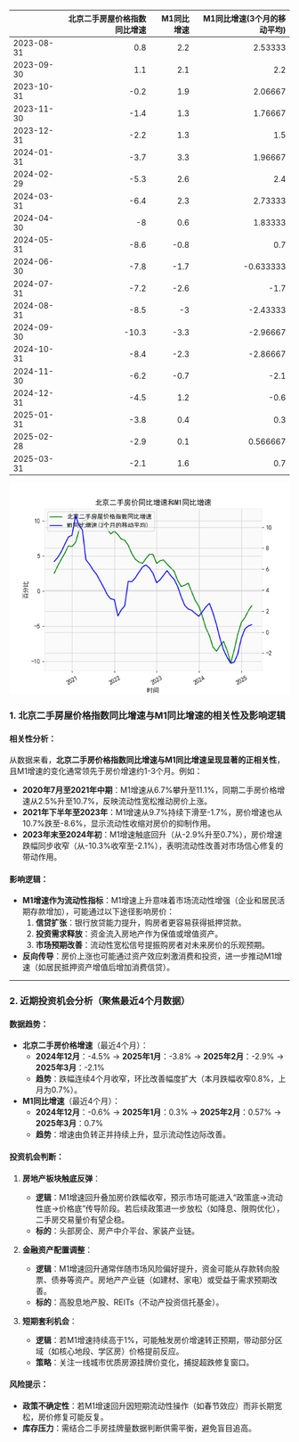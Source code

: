 |            |   北京二手房屋价格指数同比增速 |   M1同比增速 |   M1同比增速(3个月的移动平均) |
|:-----------|-------------------------------:|-------------:|------------------------------:|
| 2023-08-31 |                            0.8 |          2.2 |                      2.53333  |
| 2023-09-30 |                            1.1 |          2.1 |                      2.2      |
| 2023-10-31 |                           -0.2 |          1.9 |                      2.06667  |
| 2023-11-30 |                           -1.4 |          1.3 |                      1.76667  |
| 2023-12-31 |                           -2.2 |          1.3 |                      1.5      |
| 2024-01-31 |                           -3.7 |          3.3 |                      1.96667  |
| 2024-02-29 |                           -5.3 |          2.6 |                      2.4      |
| 2024-03-31 |                           -6.4 |          2.3 |                      2.73333  |
| 2024-04-30 |                           -8   |          0.6 |                      1.83333  |
| 2024-05-31 |                           -8.6 |         -0.8 |                      0.7      |
| 2024-06-30 |                           -7.8 |         -1.7 |                     -0.633333 |
| 2024-07-31 |                           -7.2 |         -2.6 |                     -1.7      |
| 2024-08-31 |                           -8.5 |         -3   |                     -2.43333  |
| 2024-09-30 |                          -10.3 |         -3.3 |                     -2.96667  |
| 2024-10-31 |                           -8.4 |         -2.3 |                     -2.86667  |
| 2024-11-30 |                           -6.2 |         -0.7 |                     -2.1      |
| 2024-12-31 |                           -4.5 |          1.2 |                     -0.6      |
| 2025-01-31 |                           -3.8 |          0.4 |                      0.3      |
| 2025-02-28 |                           -2.9 |          0.1 |                      0.566667 |
| 2025-03-31 |                           -2.1 |          1.6 |                      0.7      |

![图](home_price.png)



### 1. 北京二手房屋价格指数同比增速与M1同比增速的相关性及影响逻辑

#### 相关性分析：
从数据来看，**北京二手房价格指数同比增速与M1同比增速呈现显著的正相关性**，且M1增速的变化通常领先于房价增速约1-3个月。例如：
- **2020年7月至2021年中期**：M1增速从6.7%攀升至11.1%，同期二手房价格增速从2.5%升至10.7%，反映流动性宽松推动房价上涨。
- **2021年下半年至2023年**：M1增速从9.7%持续下滑至-1.7%，房价增速也从10.7%跌至-8.6%，显示流动性收缩对房价的抑制作用。
- **2023年末至2024年初**：M1增速触底回升（从-2.9%升至0.7%），房价增速跌幅同步收窄（从-10.3%收窄至-2.1%），表明流动性改善对市场信心修复的带动作用。

#### 影响逻辑：
- **M1增速作为流动性指标**：M1增速上升意味着市场流动性增强（企业和居民活期存款增加），可能通过以下途径影响房价：
  1. **信贷扩张**：银行放贷能力提升，购房者更容易获得抵押贷款。
  2. **投资需求释放**：资金流入房地产作为保值或增值资产。
  3. **市场预期改善**：流动性宽松信号提振购房者对未来房价的乐观预期。
- **反向传导**：房价上涨也可能通过资产效应刺激消费和投资，进一步推动M1增速（如居民抵押资产增值后增加消费信贷）。

---

### 2. 近期投资机会分析（聚焦最近4个月数据）

#### 数据趋势：
- **北京二手房价格增速**（最近4个月）：
  - **2024年12月**：-4.5% → **2025年1月**：-3.8% → **2025年2月**：-2.9% → **2025年3月**：-2.1%
  - **趋势**：跌幅连续4个月收窄，环比改善幅度扩大（本月跌幅收窄0.8%，上月为0.7%）。
- **M1同比增速**（最近4个月）：
  - **2024年12月**：-0.6% → **2025年1月**：0.3% → **2025年2月**：0.57% → **2025年3月**：0.7%
  - **趋势**：增速由负转正并持续上升，显示流动性边际改善。

#### 投资机会判断：
1. **房地产板块触底反弹**：
   - **逻辑**：M1增速回升叠加房价跌幅收窄，预示市场可能进入“政策底→流动性底→价格底”传导阶段。若后续政策进一步放松（如降息、限购优化），二手房交易量价有望企稳。
   - **标的**：头部房企、房产中介平台、家装产业链。

2. **金融资产配置调整**：
   - **逻辑**：M1增速回升通常伴随市场风险偏好提升，资金可能从存款转向股票、债券等资产。房地产产业链（如建材、家电）或受益于需求预期改善。
   - **标的**：高股息地产股、REITs（不动产投资信托基金）。

3. **短期套利机会**：
   - **逻辑**：若M1增速持续高于1%，可能触发房价增速转正预期，带动部分区域（如核心地段、学区房）价格提前反应。
   - **策略**：关注一线城市优质房源挂牌价变化，捕捉超跌修复窗口。

#### 风险提示：
- **政策不确定性**：若M1增速回升因短期流动性操作（如春节效应）而非长期宽松，房价修复可能反复。
- **库存压力**：需结合二手房挂牌量数据判断供需平衡，避免盲目追高。